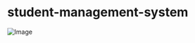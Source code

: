 # student-management-system  

![Image](https://github.com/user-attachments/assets/5b5ce2d4-3800-4241-a48c-1620301f722e)
